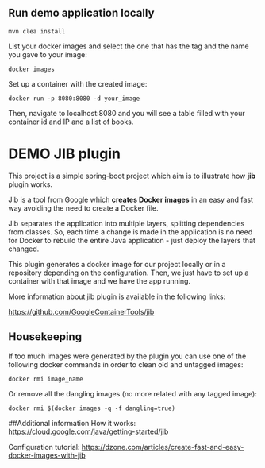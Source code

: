 ## Run demo application locally
```mvn clea install```

List your docker images and select the one that has the tag and the name you gave to your image:

```docker images```

Set up a container with the created image:

```docker run -p 8080:8080 -d your_image```

Then, navigate to localhost:8080 and you will see a table filled with your container id and IP and a list of books.

# DEMO JIB plugin
This project is a simple spring-boot project which aim is to illustrate how **jib** plugin works. 

Jib is a tool from Google which **creates Docker images** in an easy and fast way avoiding the need to create a Docker file.

Jib separates the application into multiple layers, splitting dependencies from classes. So, each time a change is made in the application is no need for Docker to rebuild the entire Java application - just deploy the layers that changed.

This plugin generates a docker image for our project locally or in a repository depending on the configuration. Then, we just have to set up a container with that image and we have the app running.

More information about jib plugin is available in the following links:

https://github.com/GoogleContainerTools/jib

## Housekeeping
If too much images were generated by the plugin you can use one of the following docker commands in order to clean old and untagged images:

```docker rmi image_name```

Or remove all the dangling images (no more related with any tagged image):

```docker rmi $(docker images -q -f dangling=true)```

##Additional information
How it works: https://cloud.google.com/java/getting-started/jib

Configuration tutorial: https://dzone.com/articles/create-fast-and-easy-docker-images-with-jib

